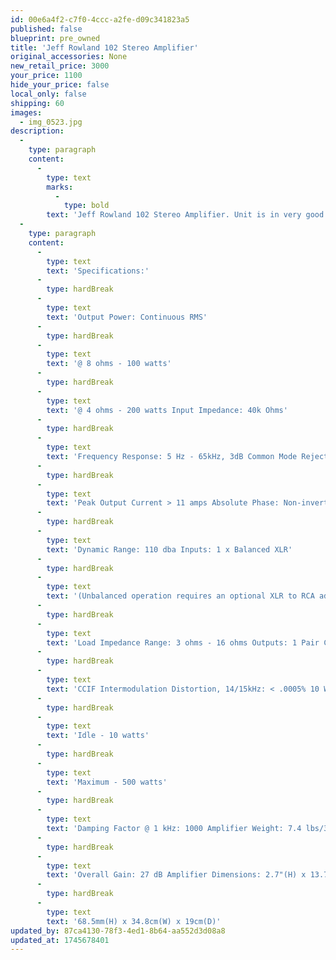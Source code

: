 ```yaml
---
id: 00e6a4f2-c7f0-4ccc-a2fe-d09c341823a5
published: false
blueprint: pre_owned
title: 'Jeff Rowland 102 Stereo Amplifier'
original_accessories: None
new_retail_price: 3000
your_price: 1100
hide_your_price: false
local_only: false
shipping: 60
images:
  - img_0523.jpg
description:
  -
    type: paragraph
    content:
      -
        type: text
        marks:
          -
            type: bold
        text: 'Jeff Rowland 102 Stereo Amplifier. Unit is in very good physical and functional condition - no original box and packing, Unit sold as new for $3,000.00'
  -
    type: paragraph
    content:
      -
        type: text
        text: 'Specifications:'
      -
        type: hardBreak
      -
        type: text
        text: 'Output Power: Continuous RMS'
      -
        type: hardBreak
      -
        type: text
        text: '@ 8 ohms - 100 watts'
      -
        type: hardBreak
      -
        type: text
        text: '@ 4 ohms - 200 watts Input Impedance: 40k Ohms'
      -
        type: hardBreak
      -
        type: text
        text: 'Frequency Response: 5 Hz - 65kHz, 3dB Common Mode Rejection Ratio: >85 dB, 20 Hz 20 kHz'
      -
        type: hardBreak
      -
        type: text
        text: 'Peak Output Current > 11 amps Absolute Phase: Non-inverting, Pin 2 Positive'
      -
        type: hardBreak
      -
        type: text
        text: 'Dynamic Range: 110 dba Inputs: 1 x Balanced XLR'
      -
        type: hardBreak
      -
        type: text
        text: '(Unbalanced operation requires an optional XLR to RCA adapter)'
      -
        type: hardBreak
      -
        type: text
        text: 'Load Impedance Range: 3 ohms - 16 ohms Outputs: 1 Pair CE-Approved Binding Posts'
      -
        type: hardBreak
      -
        type: text
        text: 'CCIF Intermodulation Distortion, 14/15kHz: < .0005% 10 W 4 ohms Power Consumption:'
      -
        type: hardBreak
      -
        type: text
        text: 'Idle - 10 watts'
      -
        type: hardBreak
      -
        type: text
        text: 'Maximum - 500 watts'
      -
        type: hardBreak
      -
        type: text
        text: 'Damping Factor @ 1 kHz: 1000 Amplifier Weight: 7.4 lbs/3.4 kg.'
      -
        type: hardBreak
      -
        type: text
        text: 'Overall Gain: 27 dB Amplifier Dimensions: 2.7"(H) x 13.7"(W) x 7.5"(D)'
      -
        type: hardBreak
      -
        type: text
        text: '68.5mm(H) x 34.8cm(W) x 19cm(D)'
updated_by: 87ca4130-78f3-4ed1-8b64-aa552d3d08a8
updated_at: 1745678401
---
```


